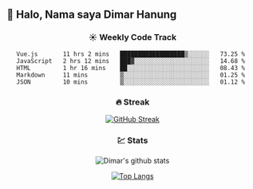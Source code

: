 ## 👋 Halo, Nama saya **Dimar Hanung**

<center>

### :sunny: Weekly Code Track
<!--START_SECTION:waka-->
```text
Vue.js       11 hrs 2 mins   ██████████████████▒░░░░░░   73.25 % 
JavaScript   2 hrs 12 mins   ███▓░░░░░░░░░░░░░░░░░░░░░   14.68 % 
HTML         1 hr 16 mins    ██░░░░░░░░░░░░░░░░░░░░░░░   08.43 % 
Markdown     11 mins         ▒░░░░░░░░░░░░░░░░░░░░░░░░   01.25 % 
JSON         10 mins         ▒░░░░░░░░░░░░░░░░░░░░░░░░   01.12 % 
```
<!--END_SECTION:waka-->

### :fire: Streak

[![GitHub Streak](http://github-readme-streak-stats.herokuapp.com?user=dimar-hanung)](https://git.io/streak-stats)

### :chart: Stats

![Dimar's github stats](https://github-readme-stats.vercel.app/api?username=dimar-hanung&show_icons=true&theme=vue)

[![Top Langs](https://github-readme-stats.vercel.app/api/top-langs/?username=dimar-hanung)](#)

</center>
